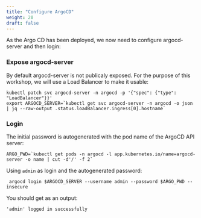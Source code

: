 ```yaml
---
title: "Configure ArgoCD"
weight: 20
draft: false
---
```


As the Argo CD has been deployed, we now need to configure argocd-server and then login:

### Expose argocd-server

By default argocd-server is not publicaly exposed. For the purpose of this workshop, we will use a Load Balancer to make it usable:
```
kubectl patch svc argocd-server -n argocd -p '{"spec": {"type": "LoadBalancer"}}'
export ARGOCD_SERVER=`kubectl get svc argocd-server -n argocd -o json | jq --raw-output .status.loadBalancer.ingress[0].hostname`
```


### Login
The initial password is autogenerated with the pod name of the ArgoCD API server:
```
ARGO_PWD=`kubectl get pods -n argocd -l app.kubernetes.io/name=argocd-server -o name | cut -d'/' -f 2`
```

Using `admin` as login and the autogenerated password:

```
 argocd login $ARGOCD_SERVER --username admin --password $ARGO_PWD --insecure
 ```

 You should get as an output:
 ```
 'admin' logged in successfully
 ```
